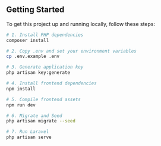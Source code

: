 ## Getting Started

To get this project up and running locally, follow these steps:

```bash
# 1. Install PHP dependencies
composer install

# 2. Copy .env and set your environment variables
cp .env.example .env

# 3. Generate application key
php artisan key:generate

# 4. Install frontend dependencies
npm install

# 5. Compile frontend assets
npm run dev

# 6. Migrate and Seed
php artisan migrate --seed

# 7. Run Laravel
php artisan serve
